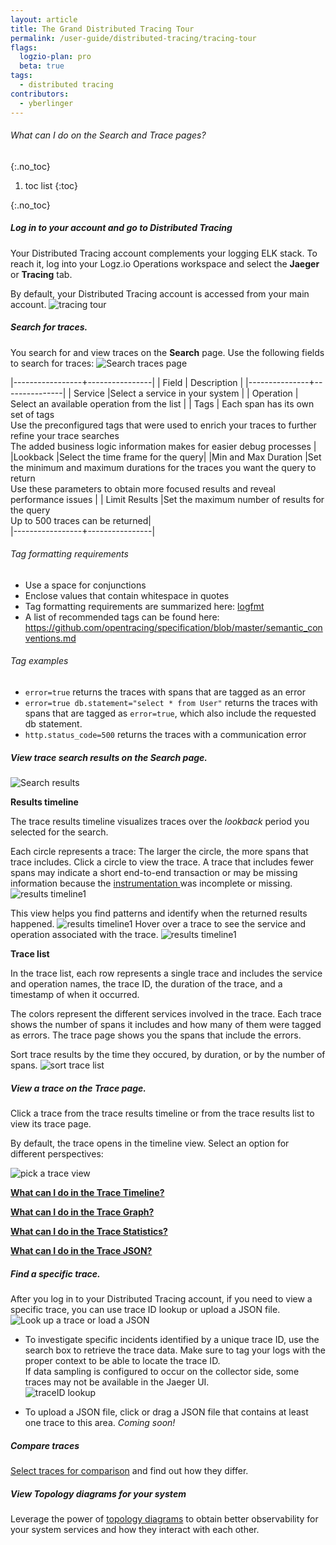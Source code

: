 ```yaml
---
layout: article
title: The Grand Distributed Tracing Tour
permalink: /user-guide/distributed-tracing/tracing-tour
flags:
  logzio-plan: pro
  beta: true
tags:
  - distributed tracing
contributors:
  - yberlinger
---
```

###### What can I do on the Search and Trace pages?
{:.no_toc}

1. toc list
{:toc}

{:.no_toc}

<div class="tasklist">

##### Log in to your account and go to Distributed Tracing

Your Distributed Tracing account complements your logging ELK stack. To reach it, log into your Logz.io Operations workspace and select the **Jaeger** or **Tracing** tab.

By default, your Distributed Tracing account is accessed from your main account. 
![tracing tour](https://dytvr9ot2sszz.cloudfront.net/logz-docs/distributed-tracing/tracing_tour1a.png)

##### Search for traces. 
You search for and view traces on the **Search** page. 
Use the following fields to search for traces: 
![Search traces page](https://dytvr9ot2sszz.cloudfront.net/logz-docs/distributed-tracing/trace-search-fields1.png)


|-----------------+----------------|
| Field | Description  |
|---------------+---------------|
| Service   |Select a service in your system  |
| Operation | Select an available operation from the list        |
| Tags      | Each span has its own set of tags <br>Use the preconfigured tags that were used to enrich your traces to further refine your trace searches<br>The added business logic information makes for easier debug processes |
|Lookback                        |Select the time frame for the query|
|Min and Max Duration  |Set the minimum and maximum durations for the traces you want the query to      return<br> Use these parameters to obtain more focused results and reveal performance issues |
| Limit Results                  |Set the maximum number of results for the query <br>Up to 500 traces can be returned|      
|-----------------+----------------|

    
###### Tag formatting requirements
* Use a space for conjunctions 
* Enclose values that contain whitespace in quotes
* Tag formatting requirements are summarized here: [logfmt <i class="fas fa-external-link-alt"></i>](https://brandur.org/logfmt) 
* A list of recommended tags can be found here: [https://github.com/opentracing/specification/blob/master/semantic_conventions.md <i class="fas fa-external-link-alt"></i>](https://github.com/opentracing/specification/blob/master/semantic_conventions.md)

###### Tag examples

*  `error=true` returns the traces with spans that are tagged as an error
*  `error=true db.statement="select * from User"`  returns the traces with spans that are tagged as `error=true`, which also include the requested db statement.
*  `http.status_code=500` returns the traces with a communication error   

##### View trace search results on the Search page.
![Search results](https://dytvr9ot2sszz.cloudfront.net/logz-docs/distributed-tracing/tracing_search-results.png)

**Results timeline**

The trace results timeline visualizes traces over the *lookback* period you selected for the search. 

Each circle represents a trace: The larger the circle, the more spans that trace includes. Click a circle to view the trace. A trace that includes fewer spans may indicate a short end-to-end transaction or may be missing information because the [instrumentation ](https://app.logz.io/#/distributed-tracing/tracing-instrumentation/) was incomplete or missing. 
![results timeline1](https://dytvr9ot2sszz.cloudfront.net/logz-docs/distributed-tracing/results-timeline1.png)

This view helps you find patterns and identify when the returned results happened.
![results timeline1](https://dytvr9ot2sszz.cloudfront.net/logz-docs/distributed-tracing/results-timeline2.png)
Hover over a trace to see the service and operation associated with the trace. 
![results timeline1](https://dytvr9ot2sszz.cloudfront.net/logz-docs/distributed-tracing/results-timeline3.png)

**Trace list**

In the trace list, each row represents a single trace and includes the service and operation names, the trace ID, the duration of the trace, and a timestamp of when it occurred.

The colors represent the different services involved in the trace. Each trace shows the number of spans it includes and how many of them were tagged as errors. The trace page shows you the spans that include the errors.

Sort trace results by the time they occured, by duration, or by the number of spans. 
![sort trace list](https://dytvr9ot2sszz.cloudfront.net/logz-docs/distributed-tracing/dist_trace-sort_traces.png)

##### View a trace on the Trace page.
Click a trace from the trace results timeline or from the trace results list to view its trace page. 

By default, the trace opens in the timeline view. Select an option for different perspectives: 

![pick a trace view](https://dytvr9ot2sszz.cloudfront.net/logz-docs/distributed-tracing/trace_view_pick-context.png)

**[What can I do in the Trace Timeline?](/user-guide/distributed-tracing/trace-timeline)**

**[What can I do in the Trace Graph?](/user-guide/distributed-tracing/trace-graph)**

**[What can I do in the Trace Statistics?](/user-guide/distributed-tracing/trace-statistics)**

**[What can I do in the Trace JSON?](/user-guide/distributed-tracing/trace-json)**

##### Find a specific trace. 
After you log in to your Distributed Tracing account, if you need to view a specific trace, you can use trace ID lookup or upload a JSON file. 
  ![Look up a trace or load a JSON](https://dytvr9ot2sszz.cloudfront.net/logz-docs/distributed-tracing/dist_trace-panel.png)

* To investigate specific incidents identified by a unique trace ID, use the search box to retrieve the trace data.  Make sure to tag your logs with the proper context to be able to locate the trace ID.
  <br>If data sampling is configured to occur on the collector side, some traces may not be available in the Jaeger UI.  
  ![traceID lookup](https://dytvr9ot2sszz.cloudfront.net/logz-docs/distributed-tracing/traceid.png)

* To upload a JSON file, click or drag a JSON file that contains at least one trace to this area.  _Coming soon!_

##### Compare traces
[Select traces for comparison](/user-guide/distributed-tracing/compare-traces) and find out how they differ.

##### View Topology diagrams for your system
Leverage the power of [topology diagrams](/user-guide/distributed-tracing/topology-system_architecture/) to obtain better observability for your system services and how they interact with each other.
